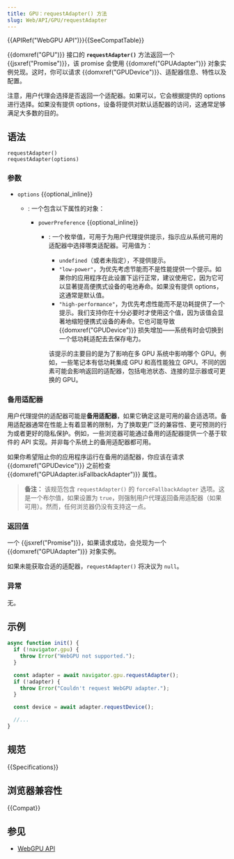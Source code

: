 ```yaml
---
title: GPU：requestAdapter() 方法
slug: Web/API/GPU/requestAdapter
---
```


{{APIRef("WebGPU API")}}{{SeeCompatTable}}

{{domxref("GPU")}} 接口的 **`requestAdapter()`** 方法返回一个 {{jsxref("Promise")}}，该 promise 会使用 {{domxref("GPUAdapter")}} 对象实例兑现。这时，你可以请求 {{domxref("GPUDevice")}}、适配器信息、特性以及配置。

注意，用户代理会选择是否返回一个适配器。如果可以，它会根据提供的 options 进行选择。如果没有提供 options，设备将提供对默认适配器的访问，这通常足够满足大多数的目的。

## 语法

```js-nolint
requestAdapter()
requestAdapter(options)
```

### 参数

- `options` {{optional_inline}}

  - : 一个包含以下属性的对象：

    - `powerPreference` {{optional_inline}}

      - : 一个枚举值，可用于为用户代理提供提示，指示应从系统可用的适配器中选择哪类适配器。可用值为：

        - `undefined`（或者未指定），不提供提示。
        - `"low-power"`，为优先考虑节能而不是性能提供一个提示。如果你的应用程序在此设置下运行正常，建议使用它，因为它可以显著提高便携式设备的电池寿命。如果没有提供 options，这通常是默认值。
        - `"high-performance"`，为优先考虑性能而不是功耗提供了一个提示。我们支持你在十分必要时才使用这个值，因为该值会显著地缩短便携式设备的寿命。它也可能导致 {{domxref("GPUDevice")}} 损失增加——系统有时会切换到一个低功耗适配去去保存电力。

        该提示的主要目的是为了影响在多 GPU 系统中影响哪个 GPU。例如，一些笔记本有低功耗集成 GPU 和高性能独立 GPU。不同的因素可能会影响返回的适配器，包括电池状态、连接的显示器或可更换的 GPU。

### 备用适配器

用户代理提供的适配器可能是**备用适配器**，如果它确定这是可用的最合适选项。备用适配器通常在性能上有着显著的限制，为了换取更广泛的兼容性、更可预测的行为或者更好的隐私保护。例如，一些浏览器可能通过备用的适配器提供一个基于软件的 API 实现。并非每个系统上的备用适配器都可用。

如果你希望阻止你的应用程序运行在备用的适配器，你应该在请求 {{domxref("GPUDevice")}} 之前检查 {{domxref("GPUAdapter.isFallbackAdapter")}} 属性。

> **备注：** 该规范包含 `requestAdapter()` 的 `forceFallbackAdapter` 选项。这是一个布尔值，如果设置为 `true`，则强制用户代理返回备用适配器（如果可用）。然而，任何浏览器仍没有支持这一点。

### 返回值

一个 {{jsxref("Promise")}}，如果请求成功，会兑现为一个 {{domxref("GPUAdapter")}} 对象实例。

如果未能获取合适的适配器，`requestAdapter()` 将决议为 `null`。

### 异常

无。

## 示例

```js
async function init() {
  if (!navigator.gpu) {
    throw Error("WebGPU not supported.");
  }

  const adapter = await navigator.gpu.requestAdapter();
  if (!adapter) {
    throw Error("Couldn't request WebGPU adapter.");
  }

  const device = await adapter.requestDevice();

  //...
}
```

## 规范

{{Specifications}}

## 浏览器兼容性

{{Compat}}

## 参见

- [WebGPU API](/zh-CN/docs/Web/API/WebGPU_API)

